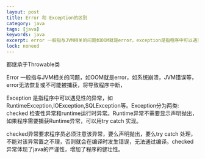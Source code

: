 ```yaml
---
layout: post
title: Error 和 Exception的区别
category: java
tags: [java]
keywords: java
excerpt: error 一般指与JVM相关的问题如OOM就是error，exception是指程序中可以遇见性的异常
lock: noneed
---
```


都继承于Throwable类

Error 一般指与JVM相关的问题，如OOM就是error，如系统崩溃，JVM错误等，error无法恢复或不可能被捕获，将导致程序中断，

Exception 是指程序中可以遇见性的异常，如RuntimeException,IOException,SQLException等。Exception分为两类: checked 检查性异常和runtime运行时异常。Runtime异常不需要显示声明抛出，如果程序需要捕获Runtime异常，可以用try catch 实现。

checked异常要求程序员必须注意该异常，要么声明抛出，要么try catch 处理，不能对该异常置之不理，否则就会在编译时发生错误，无法通过编译。checked异常体现了java的严谨性，增加了程序的健壮性。